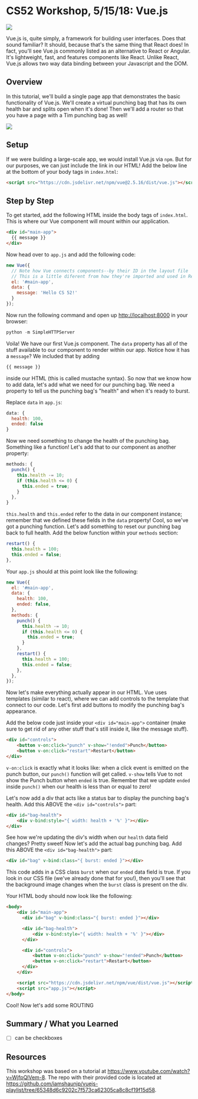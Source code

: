 # CS52 Workshop, 5/15/18:  Vue.js

![](img/Medium-Vue.png)

Vue.js is, quite simply, a framework for building user interfaces. Does that sound familiar?
It should, because that's the same thing that React does! In fact, you'll see Vue.js commonly
listed as an alternative to React or Angular. It's lightweight, fast, and
features components like React. Unlike React, Vue.js allows two way data binding
between your Javascript and the DOM.

## Overview

In this tutorial, we'll build a single page app that demonstrates the basic functionality
of Vue.js. We'll create a virtual punching bag that has its own health bar and splits 
open when it's done! Then we'll add a router so that you have a page with a Tim 
punching bag as well!

![](https://i.imgur.com/3eDkeRZ.gif)

## Setup

If we were building a large-scale app, we would install Vue.js via `npm`. 
But for our purposes, we can just include the link in our HTML! Add the below line at 
the bottom of your body tags in `index.html`:

```html
<script src="https://cdn.jsdelivr.net/npm/vue@2.5.16/dist/vue.js"></script>
```

## Step by Step

To get started, add the following HTML inside the body tags of `index.html`.
This is where our Vue component will mount within our application.

```html
<div id="main-app">
  {{ message }}
</div>
```

Now head over to `app.js` and add the following code:

```javascript
new Vue({
  // Note how Vue connects components--by their ID in the layout file
  // This is a little diferent from how they're imported and used in React
  el: '#main-app',
  data: {
    message: 'Hello CS 52!'
  }
});
```

Now run the following command and open up <http://localhost:8000> in your browser:

```python
python -m SimpleHTTPServer
```

Voila! We have our first Vue.js component. The `data` property has all of the stuff available to 
our component to render within our app. Notice how it has a `message`? We included that 
by adding 

```html
{{ message }}
```

inside our HTML (this is called mustache syntax). So now that we know how to add data, 
let's add what we need for our punching bag. We need a property to tell us the 
punching bag's "health" and when it's ready to burst.

Replace `data` in `app.js`:

```javascript
data: {
  health: 100,
  ended: false
}
```

Now we need something to change the health of the punching bag. Something like a function! 
Let's add that to our component as another property:

```javascript
methods: {
  punch() {
    this.health -= 10;
    if (this.health <= 0) {
      this.ended = true;
    }
  },
}
```

`this.health` and `this.ended` refer to the data in our component instance; remember 
that we defined these fields in the `data` property! Cool, so we've got a punching function. 
Let's add something to reset our punching bag back to full health. Add the below function 
within your `methods` section:

```javascript
restart() {
  this.health = 100;
  this.ended = false;
},
```

Your `app.js` should at this point look like the following:

```javascript
new Vue({
  el: '#main-app',
  data: {
    health: 100,
    ended: false,
  },
  methods: {
    punch() {
      this.health -= 10;
      if (this.health <= 0) {
        this.ended = true;
      }
    },
    restart() {
      this.health = 100;
      this.ended = false;
    },
  },
});
```

Now let's make everything actually appear in our HTML. Vue uses templates (similar to react), 
where we can add controls to the template that connect to our code. Let's first 
add buttons to modify the punching bag's appearance.

Add the below code just inside your `<div id="main-app">` container (make sure to 
get rid of any other stuff that's still inside it, like the message stuff).

```html
<div id="controls">
    <button v-on:click="punch" v-show="!ended">Punch</button>
    <button v-on:click="restart">Restart</button>
</div>
```

`v-on:click` is exactly what it looks like: when a click event is emitted on the 
punch button, our `punch()` function will get called. `v-show` tells Vue to not show 
the Punch button when `ended` is true. Remember that we update `ended` inside 
`punch()` when our health is less than or equal to zero!

Let's now add a div that acts like a status bar to display the punching bag's health. 
Add this ABOVE the `<div id="controls">` part:

```html
<div id="bag-health">
    <div v-bind:style="{ width: health + '%' }"></div>
</div>
```

See how we're updating the div's width when our `health` data field changes? Pretty sweet! 
Now let's add the actual bag punching bag. Add this ABOVE the `<div id="bag-health">` part:

```html
<div id="bag" v-bind:class="{ burst: ended }"></div>
```

This code adds in a CSS class `burst` when our `ended` data field is true. If you look 
in our CSS file (we've already done that for you!), then you'll see that the background 
image changes when the `burst` class is present on the div.

Your HTML body should now look like the following:

```html
<body>
    <div id="main-app">
      <div id="bag" v-bind:class="{ burst: ended }"></div>

      <div id="bag-health">
          <div v-bind:style="{ width: health + '%' }"></div>
      </div>

      <div id="controls">
          <button v-on:click="punch" v-show="!ended">Punch</button>
          <button v-on:click="restart">Restart</button>
      </div>
    </div>

    <script src="https://cdn.jsdelivr.net/npm/vue/dist/vue.js"></script>
    <script src="app.js"></script>
</body>
```

Cool! Now let's add some ROUTING

## Summary / What you Learned

* [ ] can be checkboxes

## Resources

This workshop was based on a tutorial at https://www.youtube.com/watch?v=WjfpQlVem-8.
The repo with their provided code is located at https://github.com/iamshaunjp/vuejs-playlist/tree/65348d6c9202c7f573ca62305ca8c8cf19f15d58.
